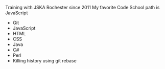 Training with JSKA Rochester since 2011
My favorite Code School path is JavaScript
* Git
* JavaScript
* HTML
* CSS
* Java
* C#
* Perl
* Killing history using git rebase
